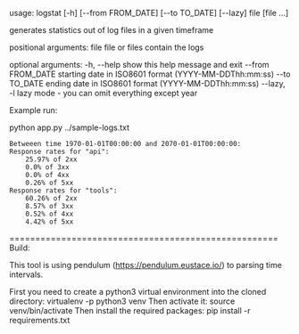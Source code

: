 usage: logstat [-h] [--from FROM_DATE] [--to TO_DATE] [--lazy] file [file ...]

generates statistics out of log files in a given timeframe

positional arguments:
  file              file or files contain the logs

optional arguments:
  -h, --help        show this help message and exit
  --from FROM_DATE  starting date in ISO8601 format (YYYY-MM-DDThh:mm:ss)
  --to TO_DATE      ending date in ISO8601 format (YYYY-MM-DDThh:mm:ss)
  --lazy, -l        lazy mode - you can omit everything except year


Example run:

python app.py ../sample-logs.txt 

    Betweeen time 1970-01-01T00:00:00 and 2070-01-01T00:00:00:
    Response rates for "api":
        25.97% of 2xx
        0.0% of 3xx
        0.0% of 4xx
        0.26% of 5xx
    Response rates for "tools":
        60.26% of 2xx
        8.57% of 3xx
        0.52% of 4xx
        4.42% of 5xx

====================================================
Build:

This tool is using pendulum (https://pendulum.eustace.io/) to parsing time intervals.

First you need to create a python3 virtual environment into the cloned directory:
  virtualenv -p python3 venv
Then activate it:
  source venv/bin/activate
Then install the required packages:
  pip install -r requirements.txt
